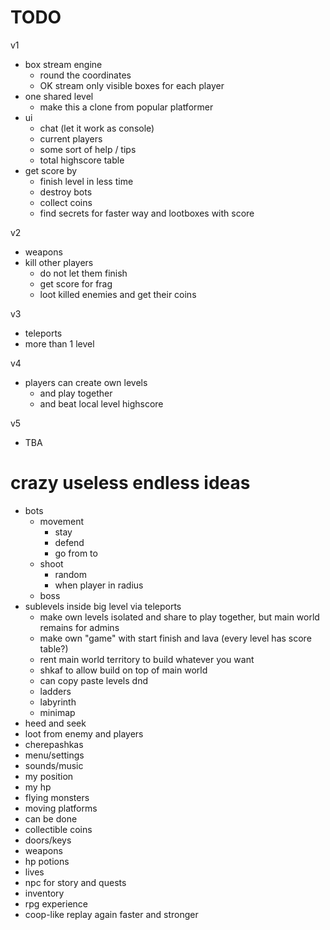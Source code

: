 # TODO

v1
- box stream engine
   - round the coordinates
   - OK stream only visible boxes for each player
- one shared level
   - make this a clone from popular platformer
- ui
   - chat (let it work as console)
   - current players
   - some sort of help / tips
   - total highscore table
- get score by
   - finish level in less time
   - destroy bots
   - collect coins
   - find secrets for faster way and lootboxes with score
   
v2
- weapons
- kill other players
   - do not let them finish
   - get score for frag
   - loot killed enemies and get their coins

v3
- teleports
- more than 1 level

v4
- players can create own levels
   - and play together
   - and beat local level highscore

v5
- TBA

# crazy useless endless ideas

- bots
  - movement
    - stay
    - defend
    - go from to
  - shoot
    - random
    - when player in radius
  - boss
- sublevels inside big level via teleports
  - make own levels isolated and share to play together, but main world remains for admins
  - make own "game" with start finish and lava (every level has score table?)
  - rent main world territory to build whatever you want
  - shkaf to allow build on top of main world
  - can copy paste levels dnd
  - ladders
  - labyrinth
  - minimap
- heed and seek
- loot from enemy and players
- cherepashkas
- menu/settings
- sounds/music
- my position
- my hp
- flying monsters
- moving platforms
- can be done
- collectible coins
- doors/keys
- weapons
- hp potions
- lives
- npc for story and quests
- inventory
- rpg experience
- coop-like replay again faster and stronger